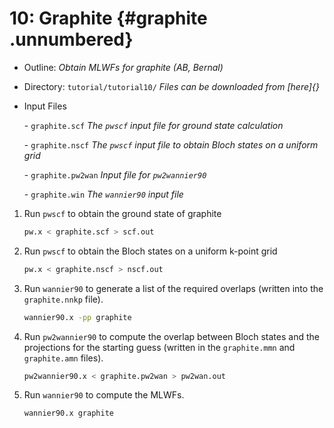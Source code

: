 # 10: Graphite {#graphite .unnumbered}

-   Outline: *Obtain MLWFs for graphite (AB, Bernal)*

-   Directory: `tutorial/tutorial10/` *Files can be downloaded from [here]{}*

-   Input Files

    \-    `graphite.scf` *The `pwscf` input file for ground
        state calculation*

    \-    `graphite.nscf` *The `pwscf` input file to obtain
        Bloch states on a uniform grid*

    \-    `graphite.pw2wan` *Input file for `pw2wannier90`*

    \-    `graphite.win` *The `wannier90` input file*

1.  Run `pwscf` to obtain the ground state of graphite

    ```bash title="Terminal"
    pw.x < graphite.scf > scf.out
    ```

2.  Run `pwscf` to obtain the Bloch states on a uniform
    k-point grid

    ```bash title="Terminal"
    pw.x < graphite.nscf > nscf.out
    ```

3.  Run `wannier90` to generate a list of the required overlaps (written
    into the `graphite.nnkp` file).

    ```bash title="Terminal"
    wannier90.x -pp graphite
    ```

4.  Run `pw2wannier90` to compute the overlap between Bloch states and
    the projections for the starting guess (written in the
    `graphite.mmn` and `graphite.amn` files).

    ```bash title="Terminal"
    pw2wannier90.x < graphite.pw2wan > pw2wan.out
    ```

5.  Run `wannier90` to compute the MLWFs.

    ```bash title="Terminal"
    wannier90.x graphite
    ```


